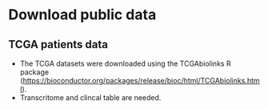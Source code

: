 # Download public data
## TCGA patients data
- The TCGA datasets were downloaded using the TCGAbiolinks R package (https://bioconductor.org/packages/release/bioc/html/TCGAbiolinks.html).
- Transcritome and clincal table are needed.
